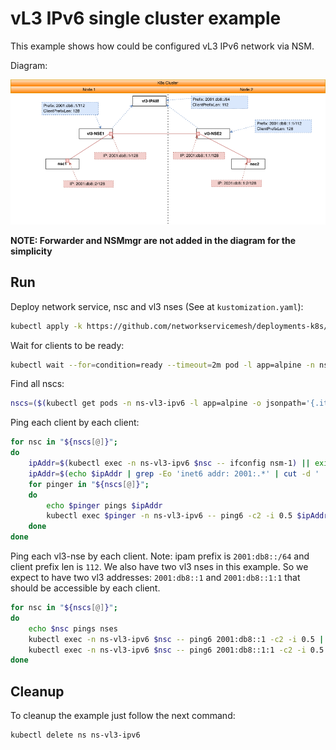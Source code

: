 # vL3 IPv6 single cluster example

This example shows how could be configured vL3 IPv6 network via NSM.


Diagram: 

![NSM vL3 IPv6 Diagram](./vl3-ipv6.png "NSM vl3 IPv6 Scheme")


**NOTE: Forwarder and NSMmgr are not added in the diagram for the simplicity**


## Run

Deploy network service, nsc and vl3 nses (See at `kustomization.yaml`):
```bash
kubectl apply -k https://github.com/networkservicemesh/deployments-k8s/examples/features/vl3-ipv6?ref=a3993087b47e65f481c9aa8cea78710e0d9ca386
```

Wait for clients to be ready:
```bash
kubectl wait --for=condition=ready --timeout=2m pod -l app=alpine -n ns-vl3-ipv6
```

Find all nscs:
```bash
nscs=($(kubectl get pods -n ns-vl3-ipv6 -l app=alpine -o jsonpath='{.items[*].metadata.name}'))
```

Ping each client by each client:
```bash
for nsc in "${nscs[@]}";
do
    ipAddr=$(kubectl exec -n ns-vl3-ipv6 $nsc -- ifconfig nsm-1) || exit
    ipAddr=$(echo $ipAddr | grep -Eo 'inet6 addr: 2001:.*' | cut -d ' ' -f 3 | cut -d '/' -f 1)
    for pinger in "${nscs[@]}";
    do
        echo $pinger pings $ipAddr
        kubectl exec $pinger -n ns-vl3-ipv6 -- ping6 -c2 -i 0.5 $ipAddr || exit
    done
done
```

Ping each vl3-nse by each client.
Note: ipam prefix is `2001:db8::/64` and client prefix len is `112`. We also have two vl3 nses in this example. So we expect to have two vl3 addresses: `2001:db8::1` and `2001:db8::1:1` that should be accessible by each client.
```bash
for nsc in "${nscs[@]}";
do
    echo $nsc pings nses
    kubectl exec -n ns-vl3-ipv6 $nsc -- ping6 2001:db8::1 -c2 -i 0.5 || exit
    kubectl exec -n ns-vl3-ipv6 $nsc -- ping6 2001:db8::1:1 -c2 -i 0.5 || exit
done
```

## Cleanup

To cleanup the example just follow the next command:
```bash
kubectl delete ns ns-vl3-ipv6
```
